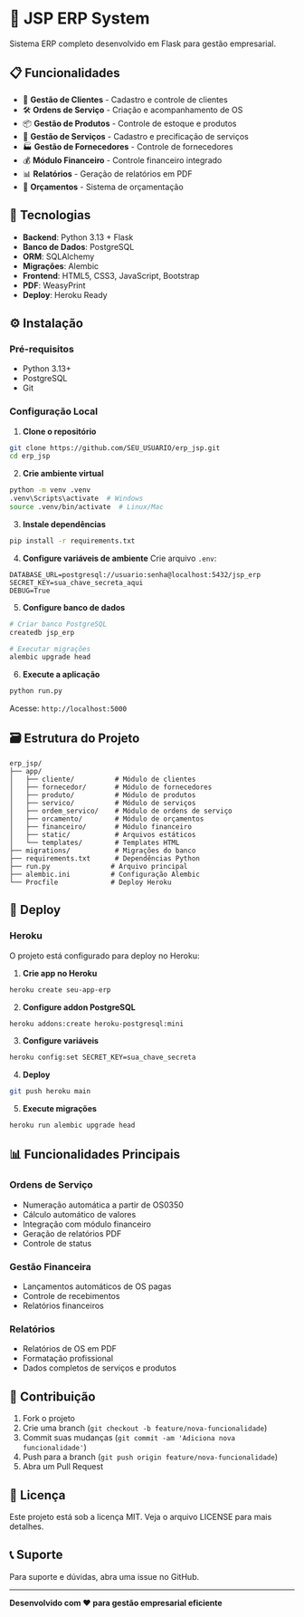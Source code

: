 # 🏢 JSP ERP System

Sistema ERP completo desenvolvido em Flask para gestão empresarial.

## 📋 Funcionalidades

- 👥 **Gestão de Clientes** - Cadastro e controle de clientes
- 🛠️ **Ordens de Serviço** - Criação e acompanhamento de OS
- 📦 **Gestão de Produtos** - Controle de estoque e produtos
- 🔧 **Gestão de Serviços** - Cadastro e precificação de serviços
- 🏭 **Gestão de Fornecedores** - Controle de fornecedores
- 💰 **Módulo Financeiro** - Controle financeiro integrado
- 📊 **Relatórios** - Geração de relatórios em PDF
- 🔢 **Orçamentos** - Sistema de orçamentação

## 🚀 Tecnologias

- **Backend**: Python 3.13 + Flask
- **Banco de Dados**: PostgreSQL
- **ORM**: SQLAlchemy
- **Migrações**: Alembic
- **Frontend**: HTML5, CSS3, JavaScript, Bootstrap
- **PDF**: WeasyPrint
- **Deploy**: Heroku Ready

## ⚙️ Instalação

### Pré-requisitos
- Python 3.13+
- PostgreSQL
- Git

### Configuração Local

1. **Clone o repositório**
```bash
git clone https://github.com/SEU_USUARIO/erp_jsp.git
cd erp_jsp
```

2. **Crie ambiente virtual**
```bash
python -m venv .venv
.venv\Scripts\activate  # Windows
source .venv/bin/activate  # Linux/Mac
```

3. **Instale dependências**
```bash
pip install -r requirements.txt
```

4. **Configure variáveis de ambiente**
Crie arquivo `.env`:
```env
DATABASE_URL=postgresql://usuario:senha@localhost:5432/jsp_erp
SECRET_KEY=sua_chave_secreta_aqui
DEBUG=True
```

5. **Configure banco de dados**
```bash
# Criar banco PostgreSQL
createdb jsp_erp

# Executar migrações
alembic upgrade head
```

6. **Execute a aplicação**
```bash
python run.py
```

Acesse: `http://localhost:5000`

## 🗃️ Estrutura do Projeto

```
erp_jsp/
├── app/
│   ├── cliente/          # Módulo de clientes
│   ├── fornecedor/       # Módulo de fornecedores
│   ├── produto/          # Módulo de produtos
│   ├── servico/          # Módulo de serviços
│   ├── ordem_servico/    # Módulo de ordens de serviço
│   ├── orcamento/        # Módulo de orçamentos
│   ├── financeiro/       # Módulo financeiro
│   ├── static/           # Arquivos estáticos
│   └── templates/        # Templates HTML
├── migrations/           # Migrações do banco
├── requirements.txt      # Dependências Python
├── run.py               # Arquivo principal
├── alembic.ini          # Configuração Alembic
└── Procfile             # Deploy Heroku
```

## 🚀 Deploy

### Heroku
O projeto está configurado para deploy no Heroku:

1. **Crie app no Heroku**
```bash
heroku create seu-app-erp
```

2. **Configure addon PostgreSQL**
```bash
heroku addons:create heroku-postgresql:mini
```

3. **Configure variáveis**
```bash
heroku config:set SECRET_KEY=sua_chave_secreta
```

4. **Deploy**
```bash
git push heroku main
```

5. **Execute migrações**
```bash
heroku run alembic upgrade head
```

## 📊 Funcionalidades Principais

### Ordens de Serviço
- Numeração automática a partir de OS0350
- Cálculo automático de valores
- Integração com módulo financeiro
- Geração de relatórios PDF
- Controle de status

### Gestão Financeira
- Lançamentos automáticos de OS pagas
- Controle de recebimentos
- Relatórios financeiros

### Relatórios
- Relatórios de OS em PDF
- Formatação profissional
- Dados completos de serviços e produtos

## 🤝 Contribuição

1. Fork o projeto
2. Crie uma branch (`git checkout -b feature/nova-funcionalidade`)
3. Commit suas mudanças (`git commit -am 'Adiciona nova funcionalidade'`)
4. Push para a branch (`git push origin feature/nova-funcionalidade`)
5. Abra um Pull Request

## 📝 Licença

Este projeto está sob a licença MIT. Veja o arquivo LICENSE para mais detalhes.

## 📞 Suporte

Para suporte e dúvidas, abra uma issue no GitHub.

---

**Desenvolvido com ❤️ para gestão empresarial eficiente**
